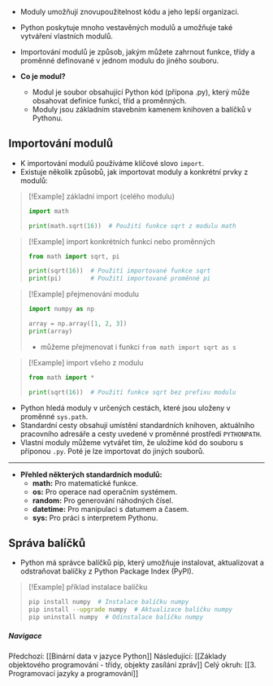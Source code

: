 - Moduly umožňují znovupoužitelnost kódu a jeho lepší organizaci.
- Python poskytuje mnoho vestavěných modulů a umožňuje také vytváření vlastních modulů.
- Importování modulů je způsob, jakým můžete zahrnout funkce, třídy a proměnné definované v jednom modulu do jiného souboru.

- **Co je modul?**
	- Modul je soubor obsahující Python kód (přípona .py), který může obsahovat definice funkcí, tříd a proměnných. 
	- Moduly jsou základním stavebním kamenem knihoven a balíčků v Pythonu.

## Importování modulů
- K importování modulů používáme klíčové slovo `import`.
- Existuje několik způsobů, jak importovat moduly a konkrétní prvky z modulů:

>[!Example] základní import (celého modulu)
>```python
>import math
>
>print(math.sqrt(16))  # Použití funkce sqrt z modulu math
>```

>[!Example] import konkrétních funkcí nebo proměnných
>```python
>from math import sqrt, pi
>
>print(sqrt(16))  # Použití importované funkce sqrt
>print(pi)        # Použití importované proměnné pi
>```

>[!Example] přejmenování modulu
>```python
>import numpy as np
>
>array = np.array([1, 2, 3])
>print(array)
>```
>- můžeme přejmenovat i funkci `from math import sqrt as s`

>[!Example] import všeho z modulu
>```python
>from math import *
>
>print(sqrt(16))  # Použití funkce sqrt bez prefixu modulu
>```

- Python hledá moduly v určených cestách, které jsou uloženy v proměnné `sys.path`. 
- Standardní cesty obsahují umístění standardních knihoven, aktuálního pracovního adresáře a cesty uvedené v proměnné prostředí `PYTHONPATH`.
- Vlastní moduly můžeme vytvářet tím, že uložíme kód do souboru s příponou `.py`. Poté je lze importovat do jiných souborů.
---
- **Přehled některých standardních modulů:**
	- **math:** Pro matematické funkce.
	- **os:** Pro operace nad operačním systémem.
	- **random:** Pro generování náhodných čísel.
	- **datetime:** Pro manipulaci s datumem a časem.
	- **sys:** Pro práci s interpretem Pythonu.

## Správa balíčků
- Python má správce balíčků pip, který umožňuje instalovat, aktualizovat a odstraňovat balíčky z Python Package Index (PyPI).

>[!Example] příklad instalace balíčku
>```bash
>pip install numpy  # Instalace balíčku numpy
>pip install --upgrade numpy  # Aktualizace balíčku numpy
>pip uninstall numpy  # Odinstalace balíčku numpy
>```

##### Navigace
Předchozí:  [[Binární data v jazyce Python]]
Následující: [[Základy objektového programování - třídy, objekty zasílání zpráv]]
Celý okruh: [[3. Programovací jazyky a programování]]
